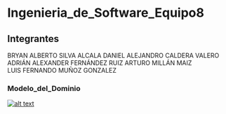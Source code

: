 # Ingenieria_de_Software_Equipo8
## Integrantes
BRYAN ALBERTO SILVA ALCALA
DANIEL ALEJANDRO CALDERA VALERO
ADRIÁN ALEXANDER FERNÁNDEZ RUIZ 
ARTURO MILLÁN MAIZ	
LUIS FERNANDO MUÑOZ GONZALEZ
### Modelo_del_Dominio
[![alt text](image-1.png)](https://github.com/dalekprime/Ingenieria_de_Software_Equipo8/blob/main/image-1.png)


